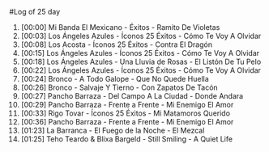 #Log of 25 day

1. [00:00] Mi Banda El Mexicano - Éxitos - Ramito De Violetas
1. [00:03] Los Ángeles Azules - Íconos 25 Éxitos - Cómo Te Voy A Olvidar
1. [00:08] Los Acosta - Íconos 25 Éxitos - Contra El Dragón
1. [00:15] Los Ángeles Azules - Íconos 25 Éxitos - Cómo Te Voy A Olvidar
1. [00:18] Los Ángeles Azules - Una Lluvia de Rosas - El Listón De Tu Pelo
1. [00:22] Los Ángeles Azules - Íconos 25 Éxitos - Cómo Te Voy A Olvidar
1. [00:24] Bronco - A Todo Galope - Que No Quede Huella
1. [00:26] Bronco - Salvaje Y Tierno - Con Zapatos De Tacón
1. [00:27] Pancho Barraza - Del Campo A La Ciudad - Donde Andara
1. [00:29] Pancho Barraza - Frente a Frente - Mi Enemigo El Amor
1. [00:33] Rigo Tovar - Íconos 25 Éxitos - Mi Matamoros Querido
1. [00:36] Pancho Barraza - Frente a Frente - Mi Enemigo El Amor
1. [01:23] La Barranca - El Fuego de la Noche - El Mezcal
1. [01:25] Teho Teardo & Blixa Bargeld - Still Smiling - A Quiet Life
